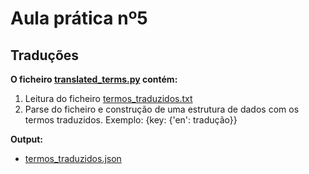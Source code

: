# Aula prática nº5
## Traduções

**O ficheiro [translated_terms.py](https://github.com/cvmota/plneb-2223/tree/main/TPC5/translated_terms.py) contém:**
1. Leitura do ficheiro [termos_traduzidos.txt](https://github.com/cvmota/plneb-2223/tree/main/TPC5/termos_traduzidos.txt)
2. Parse do ficheiro e construção de uma estrutura de dados com os termos traduzidos.
Exemplo: {key: {'en': tradução}}

**Output:**
- [termos_traduzidos.json](https://github.com/cvmota/plneb-2223/tree/main/TPC5/termos_traduzidos.json)
